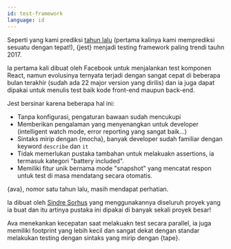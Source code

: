 ```yaml
---
id: test-framework  
language: id
---
```


Seperti yang kami prediksi [tahun lalu](/2016/en#test-framework) (pertama kalinya kami memprediksi sesuatu dengan tepat!), {jest} menjadi testing framework paling trendi tauhn 2017.

Ia pertama kali dibuat oleh Facebook untuk menjalankan test komponen React, namun evolusinya ternyata terjadi dengan sangat cepat di beberapa bulan terakhir (sudah ada 22 major version yang dirilis) dan ia juga dapat dipakai untuk menulis test baik kode front-end maupun back-end.

Jest bersinar karena beberapa hal ini:

* Tanpa konfigurasi, pengaturan bawaan sudah mencukupi
* Memberikan pengalaman yang menyenangkan untuk developer (intelligent watch mode, error reporting yang sangat baik...)
* Sintaks mirip dengan {mocha}, banyak developer sudah familiar dengan keyword `describe` dan `it`
* Tidak memerlukan pustaka tambahan untuk melakuakn assertions, ia termasuk kategori "battery included".
* Memiliki fitur unik bernama mode "snapshot" yang mencatat respon untuk test di masa mendatang secara otomatis. 

{ava}, nomor satu tahun lalu, masih mendapat perhatian. 

Ia dibuat oleh [Sindre Sorhus](https://github.com/sindresorhus) yang menggunakannya diseluruh proyek yang ia buat dan itu artinya pustaka ini dipakai di banyak sekali proyek besar!

Ava menekankan kecepatan saat melakuakn test secara parallel, ia juga memiliki footprint yang lebih kecil dan sangat dekat dengan standar melakukan testing dengan sintaks yang mirip dengan {tape}.
